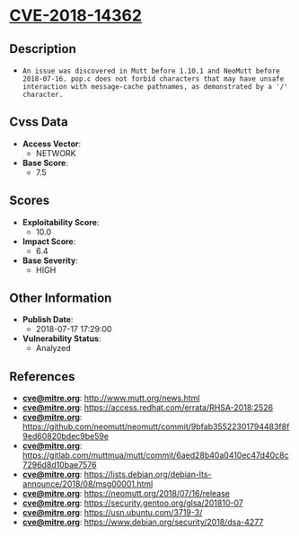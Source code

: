 
# [CVE-2018-14362](https://cve.mitre.org/cgi-bin/cvename.cgi?name=CVE-2018-14362)

## Description

- `An issue was discovered in Mutt before 1.10.1 and NeoMutt before 2018-07-16. pop.c does not forbid characters that may have unsafe interaction with message-cache pathnames, as demonstrated by a '/' character.`

## Cvss Data

- **Access Vector**:
  - NETWORK
- **Base Score**:
  - 7.5

## Scores

- **Exploitability Score**:
  - 10.0
- **Impact Score**:
  - 6.4
- **Base Severity**:
  - HIGH

## Other Information

- **Publish Date**:
  - 2018-07-17 17:29:00
- **Vulnerability Status**:
  - Analyzed

## References

- **cve@mitre.org**: http://www.mutt.org/news.html
- **cve@mitre.org**: https://access.redhat.com/errata/RHSA-2018:2526
- **cve@mitre.org**: https://github.com/neomutt/neomutt/commit/9bfab35522301794483f8f9ed60820bdec9be59e
- **cve@mitre.org**: https://gitlab.com/muttmua/mutt/commit/6aed28b40a0410ec47d40c8c7296d8d10bae7576
- **cve@mitre.org**: https://lists.debian.org/debian-lts-announce/2018/08/msg00001.html
- **cve@mitre.org**: https://neomutt.org/2018/07/16/release
- **cve@mitre.org**: https://security.gentoo.org/glsa/201810-07
- **cve@mitre.org**: https://usn.ubuntu.com/3719-3/
- **cve@mitre.org**: https://www.debian.org/security/2018/dsa-4277
